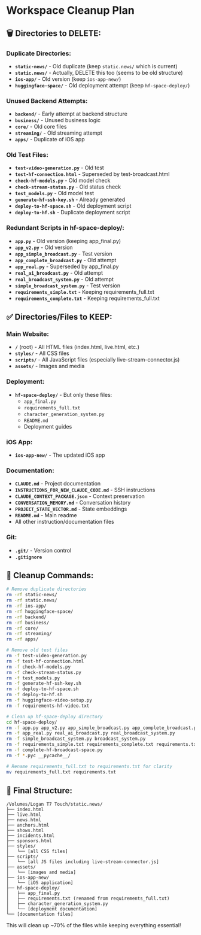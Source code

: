 # Workspace Cleanup Plan

## 🗑️ Directories to DELETE:

### Duplicate Directories:
- **`static-news/`** - Old duplicate (keep `static.news/` which is current)
- **`static.news/`** - Actually, DELETE this too (seems to be old structure)
- **`ios-app/`** - Old version (keep `ios-app-new/`)
- **`huggingface-space/`** - Old deployment attempt (keep `hf-space-deploy/`)

### Unused Backend Attempts:
- **`backend/`** - Early attempt at backend structure
- **`business/`** - Unused business logic
- **`core/`** - Old core files
- **`streaming/`** - Old streaming attempt
- **`apps/`** - Duplicate of iOS app

### Old Test Files:
- **`test-video-generation.py`** - Old test
- **`test-hf-connection.html`** - Superseded by test-broadcast.html
- **`check-hf-models.py`** - Old model check
- **`check-stream-status.py`** - Old status check
- **`test_models.py`** - Old model test
- **`generate-hf-ssh-key.sh`** - Already generated
- **`deploy-to-hf-space.sh`** - Old deployment script
- **`deploy-to-hf.sh`** - Duplicate deployment script

### Redundant Scripts in hf-space-deploy/:
- **`app.py`** - Old version (keeping app_final.py)
- **`app_v2.py`** - Old version
- **`app_simple_broadcast.py`** - Test version
- **`app_complete_broadcast.py`** - Old attempt
- **`app_real.py`** - Superseded by app_final.py
- **`real_ai_broadcast.py`** - Old attempt
- **`real_broadcast_system.py`** - Old attempt
- **`simple_broadcast_system.py`** - Test version
- **`requirements_simple.txt`** - Keeping requirements_full.txt
- **`requirements_complete.txt`** - Keeping requirements_full.txt

## ✅ Directories/Files to KEEP:

### Main Website:
- **`/`** (root) - All HTML files (index.html, live.html, etc.)
- **`styles/`** - All CSS files
- **`scripts/`** - All JavaScript files (especially live-stream-connector.js)
- **`assets/`** - Images and media

### Deployment:
- **`hf-space-deploy/`** - But only these files:
  - `app_final.py`
  - `requirements_full.txt` 
  - `character_generation_system.py`
  - `README.md`
  - Deployment guides

### iOS App:
- **`ios-app-new/`** - The updated iOS app

### Documentation:
- **`CLAUDE.md`** - Project documentation
- **`INSTRUCTIONS_FOR_NEW_CLAUDE_CODE.md`** - SSH instructions
- **`CLAUDE_CONTEXT_PACKAGE.json`** - Context preservation
- **`CONVERSATION_MEMORY.md`** - Conversation history
- **`PROJECT_STATE_VECTOR.md`** - State embeddings
- **`README.md`** - Main readme
- All other instruction/documentation files

### Git:
- **`.git/`** - Version control
- **`.gitignore`**

## 🧹 Cleanup Commands:

```bash
# Remove duplicate directories
rm -rf static-news/
rm -rf static.news/
rm -rf ios-app/
rm -rf huggingface-space/
rm -rf backend/
rm -rf business/
rm -rf core/
rm -rf streaming/
rm -rf apps/

# Remove old test files
rm -f test-video-generation.py
rm -f test-hf-connection.html
rm -f check-hf-models.py
rm -f check-stream-status.py
rm -f test_models.py
rm -f generate-hf-ssh-key.sh
rm -f deploy-to-hf-space.sh
rm -f deploy-to-hf.sh
rm -f huggingface-video-setup.py
rm -f requirements-hf-video.txt

# Clean up hf-space-deploy directory
cd hf-space-deploy/
rm -f app.py app_v2.py app_simple_broadcast.py app_complete_broadcast.py
rm -f app_real.py real_ai_broadcast.py real_broadcast_system.py
rm -f simple_broadcast_system.py broadcast_system.py
rm -f requirements_simple.txt requirements_complete.txt requirements.txt
rm -f complete-hf-broadcast-space.py
rm -f *.pyc __pycache__/

# Rename requirements_full.txt to requirements.txt for clarity
mv requirements_full.txt requirements.txt
```

## 📁 Final Structure:

```
/Volumes/Logan T7 Touch/static.news/
├── index.html
├── live.html
├── news.html
├── anchors.html
├── shows.html
├── incidents.html
├── sponsors.html
├── styles/
│   └── [all CSS files]
├── scripts/
│   └── [all JS files including live-stream-connector.js]
├── assets/
│   └── [images and media]
├── ios-app-new/
│   └── [iOS application]
├── hf-space-deploy/
│   ├── app_final.py
│   ├── requirements.txt (renamed from requirements_full.txt)
│   ├── character_generation_system.py
│   └── [deployment documentation]
└── [documentation files]
```

This will clean up ~70% of the files while keeping everything essential!